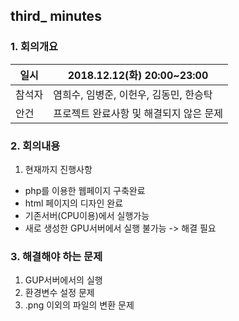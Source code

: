 ## third_ minutes

### 1. 회의개요

| 일시    |2018.12.12(화) 20:00~23:00     |
| --------|-------------------------------|
| 참석자  |염희수, 임병준, 이헌우, 김동민, 한승탁|
| 안건    |프로젝트 완료사항 및 해결되지 않은 문제   |


### 2. 회의내용

 1. 현재까지 진행사항
  - php를 이용한 웹페이지 구축완료
  - html 페이지의 디자인 완료
  - 기존서버(CPU이용)에서 실행가능
  - 새로 생성한 GPU서버에서 실행 불가능 -> 해결 필요
  
 
 ### 3. 해결해야 하는 문제

  1. GUP서버에서의 실행
  2. 환경변수 설정 문제  
  3. .png 이외의 파일의 변환 문제
